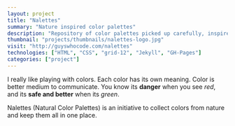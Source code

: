```yaml
---		
layout: project
title: "Nalettes"
summary: "Nature inspired color palettes"
description: "Repository of color palettes picked up carefully, inspired from nature."
thumbnail: "projects/thumbnails/nalettes-logo.jpg"
visit: "http://guyswhocode.com/nalettes"
technologies: ["HTML", "CSS", "grid-12", "Jekyll", "GH-Pages"]
categories: ["project"]
---
```


<p>I really like playing with colors. Each color has its own meaning. Color is better medium to communicate. You know its <b>danger</b> when you see <i>red</i>, and its <b>safe and better</b> when its <i>green</i>.</p>
<p>Nalettes (Natural Color Palettes) is an initiative to collect colors from nature and keep them all in one place.</p>